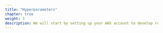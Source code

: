 ```yaml
---
title: "Hyperparameters"
chapter: true
weight: 3
description: We will start by setting up your AWS account to develop robot applications with AWS RoboMaker. 
---
```

